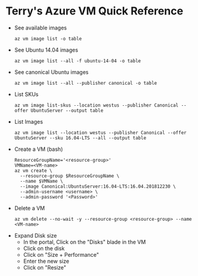 # Terry's Azure VM Quick Reference

* See available images
  ``` 
  az vm image list -o table
  ```
* See Ubuntu 14.04 images
  ```
  az vm image list --all -f ubuntu-14-04 -o table
  ```
* See canonical Ubuntu images
  ```
  az vm image list --all --publisher canonical -o table
  ```
* List SKUs
  ```
  az vm image list-skus --location westus --publisher Canonical --offer UbuntuServer --output table
  ```
* List Images
  ```
  az vm image list --location westus --publisher Canonical --offer UbuntuServer --sku 16.04-LTS --all --output table
  ```
* Create a VM (bash)
  ```
  ResourceGroupName='<resource-group>'
  VMName=<VM-name>
  az vm create \
    --resource-group $ResourceGroupName \
    --name $VMName \
    --image Canonical:UbuntuServer:16.04-LTS:16.04.201812230 \
    --admin-username <username> \
    --admin-password '<Password>'
  ```
* Delete a VM
  ```
  az vm delete --no-wait -y --resource-group <resource-group> --name <VM-name> 
  ```
* Expand Disk size
  - In the portal, Click on the "Disks" blade in the VM
  - Click on the disk
  - Click on "Size + Performance"
  - Enter the new size
  - Click on "Resize"
